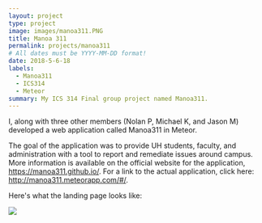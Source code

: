 ```yaml
---
layout: project
type: project
image: images/manoa311.PNG
title: Manoa 311
permalink: projects/manoa311
# All dates must be YYYY-MM-DD format!
date: 2018-5-6-18
labels:
  - Manoa311
  - ICS314
  - Meteor
summary: My ICS 314 Final group project named Manoa311.
---
```


I, along with three other members (Nolan P, Michael K, and Jason M) developed a web application called Manoa311 in Meteor. 

The goal of the application was to provide UH students, faculty, and administration with a tool to report and remediate issues around campus. More information is available on the official website for the application, https://manoa311.github.io/. For a link to the actual application, click here: http://manoa311.meteorapp.com/#/.

Here's what the landing page looks like:

<img class="ui image" src="https://git-jftorres.github.io/images/manoa311landing.PNG">
